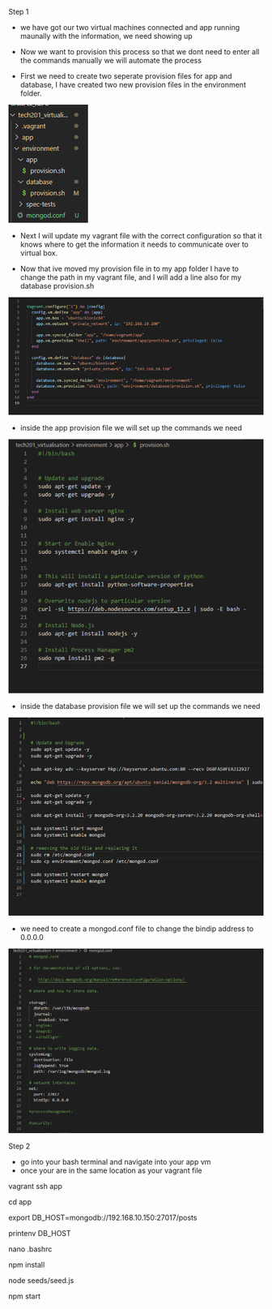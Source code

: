 Step 1
- we have got our two virtual machines connected and app running maunally
with the information, we need showing up

- Now we want to provision this process so that we dont need to enter all the commands manually
we will automate the process

- First we need to create two seperate provision files for app and database, I have
created two new provision files in the environment folder. 

![](provision.png)

- Next I will update my vagrant file with the correct configuration so that it knows 
where to get the information it needs to communicate over to virtual box.

- Now that ive moved my provision file in to my app folder I have to change the path in my 
vagrant file, and I will add a line also for my database provision.sh


![](Vagrant_file.png)


- inside the app provision file we will set up the commands we need

![](app_provision.png)

- inside the database provision file we will set up the commands we need

![](database_provision.png)

- we need to create a mongod.conf file to change the bindip address to 0.0.0.0

![](mongod.conf.png)



Step 2
- go into your bash terminal and navigate into your app vm
- once your are in the same location as your vagrant file

vagrant ssh app

cd app

export DB_HOST=mongodb://192.168.10.150:27017/posts

printenv DB_HOST

nano .bashrc

npm install

node seeds/seed.js

npm start

